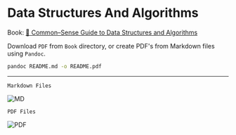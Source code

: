 # Data Structures And Algorithms

Book: [📘 Common–Sense Guide to Data Structures and Algorithms](https://www.oreilly.com/library/view/a-common-sense-guide/9781680508048/)

Download `PDF` from `Book` directory, or create PDF's from Markdown files using `Pandoc`.

```bash
pandoc README.md -o README.pdf
```

---

`Markdown Files`

![MD](https://raw.githubusercontent.com/surajkareppagol/Project-Assets/main/Data-Structures-And-Algorithms/Data-Structures-And-Algorithms-md.png)

`PDF Files`

![PDF](https://raw.githubusercontent.com/surajkareppagol/Project-Assets/main/Data-Structures-And-Algorithms/Data-Structures-And-Algorithms-pdf.png)
